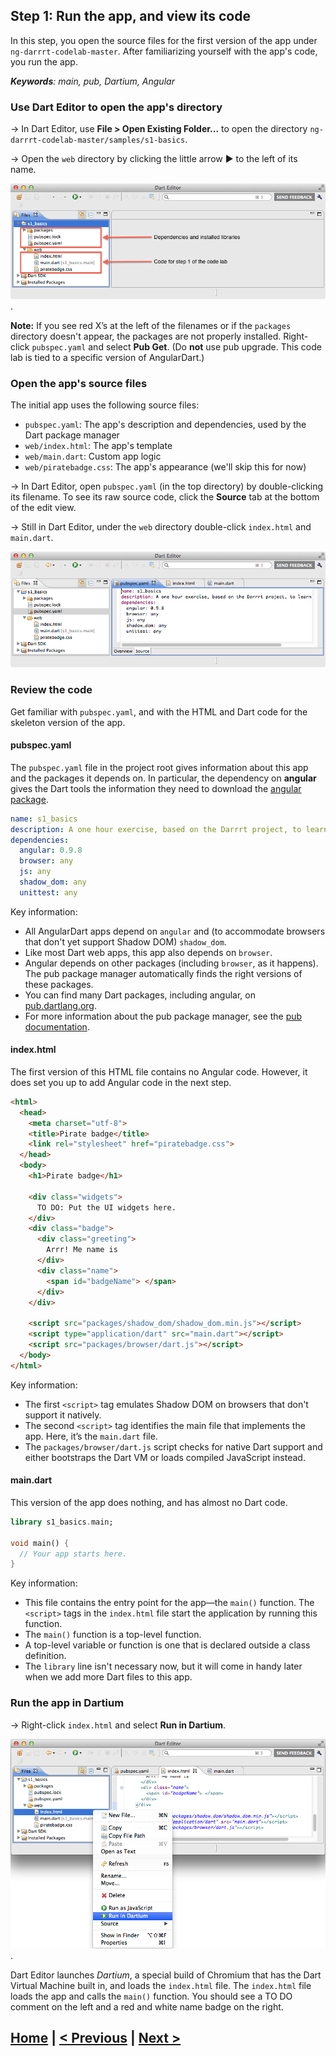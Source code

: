 ## Step 1: Run the app, and view its code

In this step, you open the source files for the first version of the
app under `ng-darrrt-codelab-master`.
After familiarizing yourself with the app's code,
you run the app.

_**Keywords**: main, pub, Dartium, Angular_


### Use Dart Editor to open the app's directory

&rarr;  In Dart Editor, use **File > Open Existing Folder...**
to open the directory `ng-darrrt-codelab-master/samples/s1-basics`.

&rarr;  Open the `web` directory by
clicking the little arrow ► to the left of its name.

![Each step has its own pubspec.* files, defining the app's dependencies; a packages directory appears; the final code for the step is under web/.](img/s1-open-sample.png).

<!-- PENDING: delete `img/fileview.png` -->


**Note:**
If you see red X’s
at the left of the filenames or if the `packages` directory doesn't appear,
the packages are not properly installed.
Right-click `pubspec.yaml` and select **Pub Get**.
(Do **not** use pub upgrade.
This code lab is tied to a specific version of AngularDart.)

### Open the app's source files

The initial app uses the following source files:
* `pubspec.yaml`: The app's description and dependencies, used by the Dart package manager
* `web/index.html`: The app's template
* `web/main.dart`: Custom app logic
* `web/piratebadge.css`: The app's appearance (we'll skip this for now)

&rarr;  In Dart Editor, open `pubspec.yaml` (in the top directory) by
double-clicking its filename.
To see its raw source code,
click the **Source** tab at the bottom of the edit view.

&rarr;  Still in Dart Editor,
under the `web` directory
double-click `index.html` and `main.dart`.

![Open 3 source files](img/s1-open-files.png)

<!-- PENDING: delete `img/openfiles.png` -->

### Review the code

Get familiar with `pubspec.yaml`, and with the HTML and Dart code
for the skeleton version of the app.

#### pubspec.yaml

The `pubspec.yaml` file in the project root gives information
about this app and the packages it depends on.
In particular, the dependency on **angular** gives the Dart tools
the information they need to download the
[angular package](https://pub.dartlang.org/packages/angular).

``` yaml
name: s1_basics
description: A one hour exercise, based on the Darrrt project, to learn AngularDart.
dependencies:
  angular: 0.9.8
  browser: any
  js: any
  shadow_dom: any
  unittest: any
```

Key information:

* All AngularDart apps depend on `angular` and
  (to accommodate browsers that don't yet support Shadow DOM) `shadow_dom`.
* Like most Dart web apps, this app also depends on `browser`.
* Angular depends on other packages (including `browser`, as it happens).
  The pub package manager automatically finds the right versions of these packages.
* You can find many Dart packages, including angular,
  on [pub.dartlang.org](http://pub.dartlang.org/).
* For more information about the pub package manager, see the
  [pub documentation](https://www.dartlang.org/tools/pub/).


#### index.html

The first version of this HTML file contains no Angular code.
However, it does set you up to add Angular code in the next step.

```HTML
<html>
  <head>
    <meta charset="utf-8">
    <title>Pirate badge</title>
    <link rel="stylesheet" href="piratebadge.css">
  </head>
  <body>
    <h1>Pirate badge</h1>
    
    <div class="widgets">
      TO DO: Put the UI widgets here.
    </div>
    <div class="badge">
      <div class="greeting">
        Arrr! Me name is
      </div>
      <div class="name">
        <span id="badgeName"> </span>
      </div>
    </div>
    
    <script src="packages/shadow_dom/shadow_dom.min.js"></script>
    <script type="application/dart" src="main.dart"></script>
    <script src="packages/browser/dart.js"></script>
  </body>
</html>
```
Key information:
- The first `<script>` tag emulates Shadow DOM on browsers that don't support it natively.
- The second `<script>` tag identifies the main file that implements the app.
  Here, it’s the `main.dart` file.
- The `packages/browser/dart.js` script checks for native Dart support and
  either bootstraps the Dart VM or loads compiled JavaScript instead.

#### main.dart

This version of the app does nothing,
and has almost no Dart code.

```Dart
library s1_basics.main;

void main() {
  // Your app starts here.
}
```

Key information:
* This file contains the entry point for the app—the `main()` function.
  The `<script>` tags in the `index.html` file start the application
  by running this function.
* The `main()` function is a top-level function.
* A top-level variable or function is one that is declared outside
  a class definition.
* The `library` line isn't necessary now,
  but it will come in handy later when we add more Dart files to this app.

### Run the app in Dartium

&rarr; Right-click `index.html` and select **Run in Dartium**.

![Click the run button](img/s1-run-in-dartium.png).

<!-- PENDING: delete `img/clickrun.png` -->

Dart Editor launches _Dartium_, a special build of Chromium that has the Dart Virtual Machine built in, and loads the `index.html` file.
The `index.html` file loads the app and calls the `main()` function.
You should see a TO DO comment on the left and a red and white name badge on the right.

<!-- Add screenshot? -->

## [Home](../README.md#code-lab-angulardart) | [< Previous](step-0.md#step-0-set-up) | [Next >](step-2.md#step-2-add-an-input-field)
